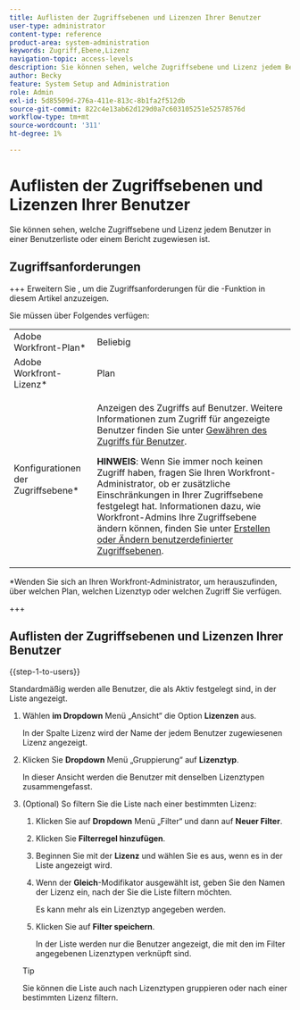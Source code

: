 ```yaml
---
title: Auflisten der Zugriffsebenen und Lizenzen Ihrer Benutzer
user-type: administrator
content-type: reference
product-area: system-administration
keywords: Zugriff,Ebene,Lizenz
navigation-topic: access-levels
description: Sie können sehen, welche Zugriffsebene und Lizenz jedem Benutzer in einer Benutzerliste oder einem Bericht zugewiesen ist.
author: Becky
feature: System Setup and Administration
role: Admin
exl-id: 5d85509d-276a-411e-813c-8b1fa2f512db
source-git-commit: 822c4e13ab62d129d0a7c603105251e52578576d
workflow-type: tm+mt
source-wordcount: '311'
ht-degree: 1%

---
```


# Auflisten der Zugriffsebenen und Lizenzen Ihrer Benutzer

Sie können sehen, welche Zugriffsebene und Lizenz jedem Benutzer in einer Benutzerliste oder einem Bericht zugewiesen ist.

## Zugriffsanforderungen

+++ Erweitern Sie , um die Zugriffsanforderungen für die -Funktion in diesem Artikel anzuzeigen.

Sie müssen über Folgendes verfügen:

<table style="table-layout:auto"> 
 <col> 
 <col> 
 <tbody> 
  <tr> 
   <td role="rowheader">Adobe Workfront-Plan*</td> 
   <td>Beliebig</td> 
  </tr> 
  <tr> 
   <td role="rowheader">Adobe Workfront-Lizenz*</td> 
   <td>Plan</td> 
  </tr> 
  <tr> 
   <td role="rowheader">Konfigurationen der Zugriffsebene*</td> 
   <td> <p>Anzeigen des Zugriffs auf Benutzer. Weitere Informationen zum Zugriff für angezeigte Benutzer finden Sie unter <a href="../../../administration-and-setup/add-users/configure-and-grant-access/grant-access-other-users.md" class="MCXref xref">Gewähren des Zugriffs für Benutzer</a>.</p> <p><b>HINWEIS</b>: Wenn Sie immer noch keinen Zugriff haben, fragen Sie Ihren Workfront-Administrator, ob er zusätzliche Einschränkungen in Ihrer Zugriffsebene festgelegt hat. Informationen dazu, wie Workfront-Admins Ihre Zugriffsebene ändern können, finden Sie unter <a href="../../../administration-and-setup/add-users/configure-and-grant-access/create-modify-access-levels.md" class="MCXref xref">Erstellen oder Ändern benutzerdefinierter Zugriffsebenen</a>.</p> </td> 
  </tr> 
 </tbody> 
</table>

&#42;Wenden Sie sich an Ihren Workfront-Administrator, um herauszufinden, über welchen Plan, welchen Lizenztyp oder welchen Zugriff Sie verfügen.

+++

## Auflisten der Zugriffsebenen und Lizenzen Ihrer Benutzer

{{step-1-to-users}}

Standardmäßig werden alle Benutzer, die als Aktiv festgelegt sind, in der Liste angezeigt.

1. Wählen **im Dropdown** Menü „Ansicht“ die Option **Lizenzen** aus.

   In der Spalte Lizenz wird der Name der jedem Benutzer zugewiesenen Lizenz angezeigt.

1. Klicken Sie **Dropdown** Menü „Gruppierung“ auf **Lizenztyp**.

   In dieser Ansicht werden die Benutzer mit denselben Lizenztypen zusammengefasst.

1. (Optional) So filtern Sie die Liste nach einer bestimmten Lizenz:

   1. Klicken Sie auf **Dropdown** Menü „Filter“ und dann auf **Neuer Filter**.

   1. Klicken Sie **Filterregel hinzufügen**.
   1. Beginnen Sie mit der **Lizenz** und wählen Sie es aus, wenn es in der Liste angezeigt wird.
   1. Wenn der **Gleich**-Modifikator ausgewählt ist, geben Sie den Namen der Lizenz ein, nach der Sie die Liste filtern möchten.

      Es kann mehr als ein Lizenztyp angegeben werden.

   1. Klicken Sie auf **Filter speichern**.

      In der Liste werden nur die Benutzer angezeigt, die mit den im Filter angegebenen Lizenztypen verknüpft sind.

   >[!TIP]
   >
   >Sie können die Liste auch nach Lizenztypen gruppieren oder nach einer bestimmten Lizenz filtern.

